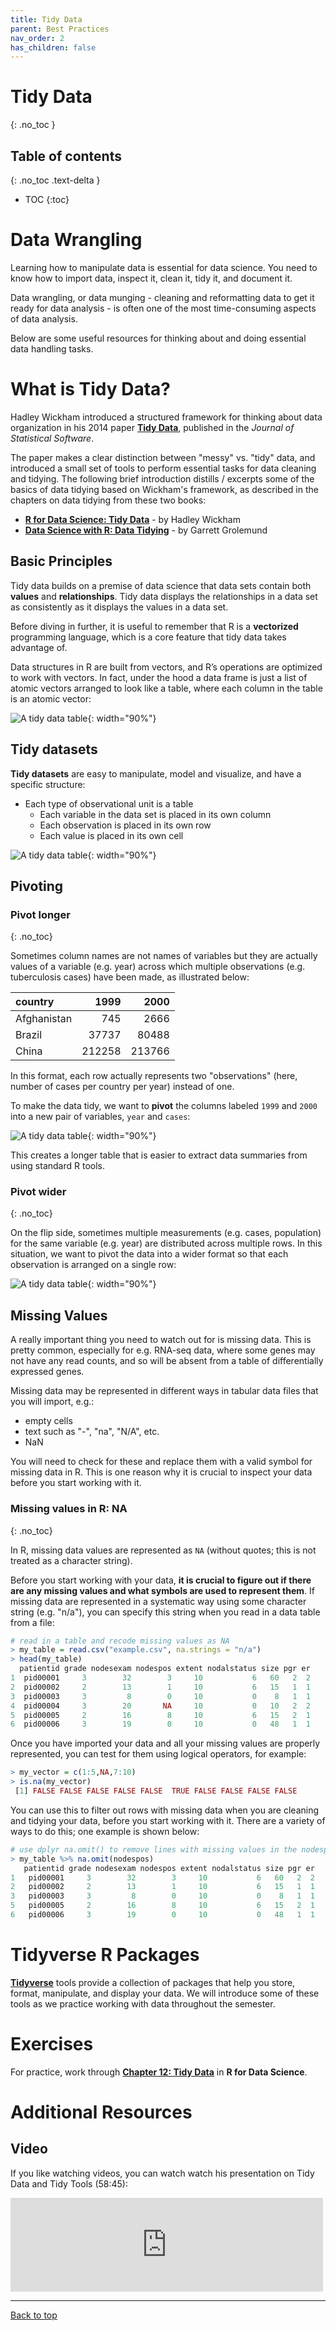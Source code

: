 ```yaml
---
title: Tidy Data
parent: Best Practices
nav_order: 2
has_children: false
---
```


# Tidy Data
{: .no_toc }


## Table of contents
{: .no_toc .text-delta }

- TOC
{:toc}

# Data Wrangling

Learning how to manipulate data is essential for data science. You need to know how to import data, inspect it, clean it, tidy it, and document it.

Data wrangling, or data munging - cleaning and reformatting data to get it ready for data analysis - is often one of the most time-consuming aspects of data analysis.

Below are some useful resources for thinking about and doing essential data handling tasks.


# What is Tidy Data?

Hadley Wickham introduced a structured framework for thinking about data organization in his 2014 paper [**Tidy Data**](https://vita.had.co.nz/papers/tidy-data.html), published in the _Journal of Statistical Software_.

The paper makes a clear distinction between "messy" vs. "tidy" data, and introduced a small set of tools to perform essential tasks for data cleaning and tidying. The following brief introduction distills / excerpts some of the basics of data tidying based on Wickham's framework, as described in the chapters on data tidying from these two books:

+ [**R for Data Science: Tidy Data**](https://garrettgman.github.io/tidying/) - by Hadley Wickham
+ [**Data Science with R: Data Tidying**](https://garrettgman.github.io/tidying/) - by Garrett Grolemund


## Basic Principles

Tidy data builds on a premise of data science that data sets contain both **values** and **relationships**. Tidy data displays the relationships in a data set as consistently as it displays the values in a data set.

Before diving in further, it is useful to remember that R is a **vectorized** programming language, which is a core feature that tidy data takes advantage of.

Data structures in R are built from vectors, and R’s operations are optimized to work with vectors. In fact, under the hood a data frame is just a list of atomic vectors arranged to look like a table, where each column in the table is an atomic vector:

![A tidy data table](images/tidy-2.png){: width="90%"}


## Tidy datasets

**Tidy datasets** are easy to manipulate, model and visualize, and have a specific structure:

+ Each type of observational unit is a table
  + Each variable in the data set is placed in its own column
  + Each observation is placed in its own row
  + Each value is placed in its own cell

![A tidy data table](images/tidy-4.png){: width="90%"}


## Pivoting

### Pivot longer
{: .no_toc}

Sometimes column names are not names of variables but they are actually values of a variable (e.g. year) across which multiple observations (e.g. tuberculosis cases) have been made, as illustrated below:

| country     |   1999 |   2000 |
|:------------|-------:|-------:|
| Afghanistan |    745 |   2666 |
| Brazil      |  37737 |  80488 |
| China       | 212258 | 213766 |

In this format, each row actually represents two "observations" (here, number of cases per country per year) instead of one.

To make the data tidy, we want to **pivot**  the columns labeled `1999` and `2000` into a new pair of variables, `year` and `cases`:

![A tidy data table](images/tidy-9.png){: width="90%"}

This creates a longer table that is easier to extract data summaries from using standard R tools.

### Pivot wider
{: .no_toc}

On the flip side, sometimes multiple measurements (e.g. cases, population) for the same variable (e.g. year) are distributed across multiple rows. In this situation, we want to pivot the data into a wider format so that each observation is arranged on a single row:

![A tidy data table](images/tidy-8.png){: width="90%"}


## Missing Values

A really important thing you need to watch out for is missing data. This is pretty common, especially for e.g. RNA-seq data, where some genes may not have any read counts, and so will be absent from a table of differentially expressed genes.

Missing data may be represented in different ways in tabular data files that you will import, e.g.:

+ empty cells
+ text such as "-", "na", "N/A", etc.
+ NaN

You will need to check for these and replace them with a valid symbol for missing data in R. This is one reason why it is crucial to inspect your data before you start working with it.


### Missing values in R: NA
{: .no_toc}

In R, missing data values are represented as `NA` (without quotes; this is not treated as a character string).

Before you start working with your data, **it is crucial to figure out if there are any missing values and what symbols are used to represent them**. If missing data are represented in a systematic way using some character string (e.g. "n/a"), you can specify this string when you read in a data table from a file:

``` r
# read in a table and recode missing values as NA
> my_table = read.csv("example.csv", na.strings = "n/a")
> head(my_table)
  patientid grade nodesexam nodespos extent nodalstatus size pgr er
1  pid00001     3        32        3     10           6   60   2  2
2  pid00002     2        13        1     10           6   15   1  1
3  pid00003     3         8        0     10           0    8   1  1
4  pid00004     3        20       NA     10           0   10   2  2
5  pid00005     2        16        8     10           6   15   2  1
6  pid00006     3        19        0     10           0   48   1  1
```

Once you have imported your data and all your missing values are properly represented, you can test for them using logical operators, for example:

```r
> my_vector = c(1:5,NA,7:10)
> is.na(my_vector)
 [1] FALSE FALSE FALSE FALSE FALSE  TRUE FALSE FALSE FALSE FALSE
```

You can use this to filter out rows with missing data when you are cleaning and tidying your data, before you start working with it. There are a variety of ways to do this; one example is shown below:

``` r
# use dplyr na.omit() to remove lines with missing values in the nodespos colum
> my_table %>% na.omit(nodespos)
   patientid grade nodesexam nodespos extent nodalstatus size pgr er
1   pid00001     3        32        3     10           6   60   2  2
2   pid00002     2        13        1     10           6   15   1  1
3   pid00003     3         8        0     10           0    8   1  1
5   pid00005     2        16        8     10           6   15   2  1
6   pid00006     3        19        0     10           0   48   1  1
```


# Tidyverse R Packages

[**Tidyverse**](http://www.tidyverse.org) tools provide a collection of packages that help you store, format, manipulate, and display your data. We will introduce some of these tools as we practice working with data throughout the semester.

# Exercises

For practice, work through [**Chapter 12: Tidy Data**](https://r4ds.had.co.nz/tidy-data.html#tidy-data) in **R for Data Science**.

# Additional Resources

## Video

If you like watching videos, you can watch watch his presentation on Tidy Data and Tidy Tools (58:45):

<iframe src="https://player.vimeo.com/video/33727555?h=a4e09bea86" width="500" frameborder="0" allow="autoplay; fullscreen; picture-in-picture" allowfullscreen></iframe>

<!-- * [**Data Carpentry: Data Analysis and Visualization in R for Ecologists**](https://datacarpentry.org/R-ecology-lesson/index.html)

* [**Data Science for Psychologists**](https://bookdown.org/hneth/ds4psy/) -->

---

[Back to top](#top)
